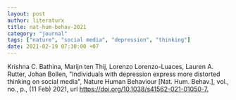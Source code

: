 ```yaml
---
layout: post
author: literaturx
title: nat-hum-behav-2021
category: "journal"
tags: ["nature", "social media", "depression", "thinking"]
date: 2021-02-19 07:30:00 +07
---
```

Krishna C. Bathina, Marijn ten Thij, Lorenzo Lorenzo-Luaces, Lauren A. Rutter, Johan Bollen, "Individuals with depression express more distorted thinking on social media", Nature Human Behaviour [Nat. Hum. Behav.], vol., no., p., (11 Feb) 2021, url <https://doi.org/10.1038/s41562-021-01050-7>[.](https://drive.google.com/file/d/1_XMya5fKqTk5nMUMTssBZSuwCiqxRSR8/view?usp=sharing)

